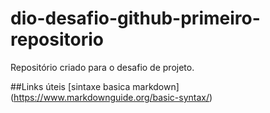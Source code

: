 # dio-desafio-github-primeiro-repositorio
Repositório criado para o desafio de projeto.

##Links úteis
[sintaxe basica markdown] (https://www.markdownguide.org/basic-syntax/)
